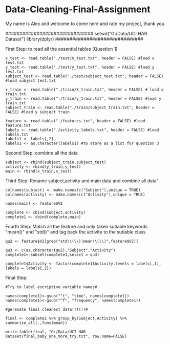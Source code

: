 # Data-Cleaning-Final-Assignment

My name is Alex and welcome to come here and rate my project, thank you.

###############################
	setwd("G:/Data/UCI HAR Dataset")
	library(dplyr)
###############################

First Step: to read all the essential tables (Question 1)

	x_test <- read.table("./test/X_test.txt", header = FALSE) #load x test.txt
	y_test <- read.table("./test/y_test.txt", header = FALSE) #load y test.txt
	subject_test <- read.table("./test/subject_test.txt", header = FALSE) #load subject test.txt
	
	x_train <- read.table("./train/X_train.txt", header = FALSE) # load x train.txt
	y_train <- read.table("./train/y_train.txt", header = FALSE) #load y train.txt
	subject_train <- read.table("./train/subject_train.txt", header = FALSE) #load y subject train
	
	feature <- read.table("./features.txt", header = FALSE) #load feature.txt
	labels <- read.table("./activity_labels.txt", header = FALSE) #load labels.txt
	labels1 <- labels[,2] 
	labels1 <- as.character(labels1) #to store as a list for question 3
   
Second Step: combine all the data

	subject <- rbind(subject_train,subject_test)  
	activity <- rbind(y_train,y_test)
	main <- rbind(x_train,x_test)
    
Third Step: Rename subject,activity and main data and combine all data'

	colnames(subject) <- make.names(c("Subject"),unique = TRUE)
	colnames(activity) <- make.names(c("Activity"),unique = TRUE)
	
	names(main) <- feature$V2
	
	complete <- cbind(subject,activity)
	complete1 <- cbind(complete,main)

Fourth Step: Match all the feature and only taken sutiable keywords "mean()" and "std()" and tag back the activity to the sutiable class

	qu2 <- feature$V2[grep("std\\(\\)|mean\\(\\)",feature$V2)]
	
	qu3 <- c(as.character(qu2),"Subject","Activity")
	complete1<-subset(complete1,select = qu3)
	
	complete1$Activity <- factor(complete1$Activity,levels = labels[,1], labels = labels[,2])
	
Final Step:

	#Try to label escriptive variable names#
	
	names(complete1)<-gsub("^t", "time", names(complete1))
	names(complete1)<-gsub("^f", "frequency", names(complete1))
	
	#gerenate final cleanest data!!!!!!#
	
	final <- complete1 %>% group_by(Subject,Activity) %>% summarize_all(.,funs(mean))
	
	write.table(final, "G:/Data/UCI HAR Dataset/final_baby_one_more_try.txt", row.name=FALSE)








